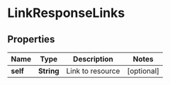 

# LinkResponseLinks


## Properties

| Name | Type | Description | Notes |
|------------ | ------------- | ------------- | -------------|
|**self** | **String** | Link to resource |  [optional] |



